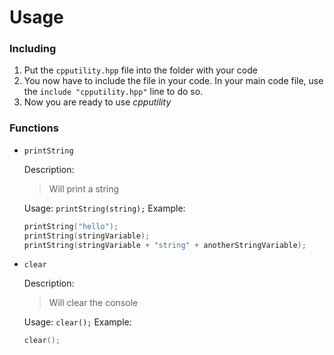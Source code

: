 # Usage

### Including
1. Put the `cpputility.hpp` file into the folder with your code
2. You now have to include the file in your code. In your main code file, use the `include "cpputility.hpp"` line to do so.
3. Now you are ready to use *cpputility*

### Functions
- `printString`

    Description:
    > Will print a string

    Usage: `printString(string);`
    Example:
    ```c++
    printString("hello");
    printString(stringVariable);
    printString(stringVariable + "string" + anotherStringVariable);
    ```
- `clear`

    Description:
    > Will clear the console

    Usage: `clear();`
    Example:
    ```c++
    clear();
    ```
